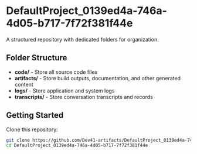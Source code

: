# DefaultProject_0139ed4a-746a-4d05-b717-7f72f381f44e
A structured repository with dedicated folders for organization.

## Folder Structure

- **code/** - Store all source code files
- **artifacts/** - Store build outputs, documentation, and other generated content
- **logs/** - Store application and system logs
- **transcripts/** - Store conversation transcripts and records

## Getting Started

Clone this repository:
```bash
git clone https://github.com/Dev41-artifacts/DefaultProject_0139ed4a-746a-4d05-b717-7f72f381f44e
cd DefaultProject_0139ed4a-746a-4d05-b717-7f72f381f44e
```
